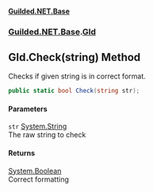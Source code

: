 
#### [Guilded.NET.Base](index 'index')
### [Guilded.NET.Base](index#Guilded_NET_Base 'Guilded.NET.Base').[GId](GId 'Guilded.NET.Base.GId')
## GId.Check(string) Method
Checks if given string is in correct format.  
```csharp
public static bool Check(string str);
```

#### Parameters
<a name='Guilded_NET_Base_GId_Check(string)_str'></a>
`str` [System.String](https://docs.microsoft.com/en-us/dotnet/api/System.String 'System.String')  
The raw string to check
  

#### Returns
[System.Boolean](https://docs.microsoft.com/en-us/dotnet/api/System.Boolean 'System.Boolean')  
Correct formatting
